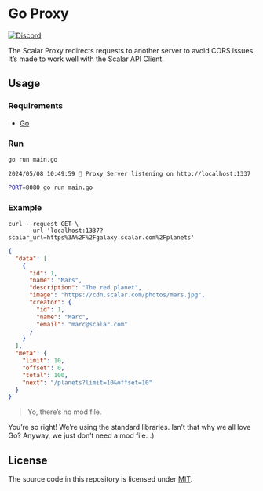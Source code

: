 # Go Proxy

[![Discord](https://img.shields.io/discord/1135330207960678410?style=flat&color=5865F2)](https://discord.gg/scalar)

The Scalar Proxy redirects requests to another server to avoid CORS issues. It’s made to work well with the Scalar API Client.

## Usage

### Requirements

- [Go](https://go.dev/)

### Run

```bash
go run main.go
```

```
2024/05/08 10:49:59 🥤 Proxy Server listening on http://localhost:1337
```

```bash
PORT=8080 go run main.go
```

### Example

```
curl --request GET \
     --url 'localhost:1337?scalar_url=https%3A%2F%2Fgalaxy.scalar.com%2Fplanets'
```

```json
{
  "data": [
    {
      "id": 1,
      "name": "Mars",
      "description": "The red planet",
      "image": "https://cdn.scalar.com/photos/mars.jpg",
      "creator": {
        "id": 1,
        "name": "Marc",
        "email": "marc@scalar.com"
      }
    }
  ],
  "meta": {
    "limit": 10,
    "offset": 0,
    "total": 100,
    "next": "/planets?limit=10&offset=10"
  }
}
```

> Yo, there’s no mod file.

You’re so right! We’re using the standard libraries. Isn’t that why we all love Go? Anyway, we just don’t need a mod file. :)

## License

The source code in this repository is licensed under [MIT](https://github.com/scalar/scalar/blob/main/LICENSE).
